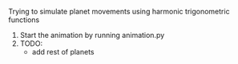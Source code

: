 Trying to simulate planet movements using harmonic trigonometric functions

1. Start the animation by running animation.py
2. TODO:
    - add rest of planets
